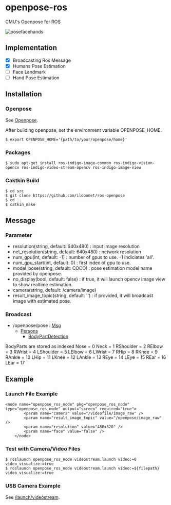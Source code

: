 # openpose-ros
CMU's Openpose for ROS

![posefacehands](pose_face_hands.gif)

## Implementation

- [X] Broadcasting Ros Message
- [X] Humans Pose Estimation
- [ ] Face Landmark
- [ ] Hand Pose Estimation

## Installation

### Openpose

See [Openpose](https://github.com/CMU-Perceptual-Computing-Lab/openpose).

After building openpose, set the environment variable OPENPOSE_HOME.

```
$ export OPENPOSE_HOME='{path/to/your/openpose/home}'
```

### Packages

```
$ sudo apt-get install ros-indigo-image-common ros-indigo-vision-opencv ros-indigo-video-stream-opencv ros-indigo-image-view
```

### Caktkin Build 

```
$ cd src
$ git clone https://github.com/ildoonet/ros-openpose
$ cd ..
$ catkin_make
```

## Message

### Parameter

+ resolution(string, default: 640x480) : input image resolution
+ net_resolution(string, default: 640x480) : network resolution
+ num_gpu(int, default: -1) : number of gpus to use. -1 indiciates 'all'.
+ num_gpu_start(int, default: 0) : first index of gpu to use.
+ model_pose(string, default: COCO) : pose estimation model name provided by openpose.
+ no_display(bool, default: false) : if true, it will launch opencv image view to show realtime estimation.
+ camera(string, default: /camera/image) 
+ result_image_topic(string, default: '') : if provided, it will broadcast image with estimated pose.

### Broadcast

+ /openpose/pose : [Msg](https://github.com/ildoonet/ros-openpose/blob/master/openpose_ros_msgs/msg/Persons.msg)
   + [Persons](https://github.com/ildoonet/ros-openpose/blob/master/openpose_ros_msgs/msg/PersonDetection.msg)
     + [BodyPartDetection](https://github.com/ildoonet/ros-openpose/blob/master/openpose_ros_msgs/msg/PersonDetection.msg) 

BodyParts are stored as indexed 
    Nose = 0
    Neck = 1
    RShoulder = 2
    RElbow = 3
    RWrist = 4
    LShoulder = 5
    LElbow = 6
    LWrist = 7
    RHip = 8
    RKnee = 9
    RAnkle = 10
    LHip = 11
    LKnee = 12
    LAnkle = 13
    REye = 14
    LEye = 15
    REar = 16
    LEar = 17
    
## Example

### Launch File Example

```
<node name="openpose_ros_node" pkg="openpose_ros_node" type="openpose_ros_node" output="screen" required="true">
        <param name="camera" value="/videofile/image_raw" />
        <param name="result_image_topic" value="/openpose/image_raw" />
        <param name="resolution" value="480x320" />
        <param name="face" value="false" />
    </node>
```


### Test with Camera/Video Files

```
$ roslaunch openpose_ros_node videostream.launch video:=0 video_visualize:=true
$ roslaunch openpose_ros_node videostream.launch video:=${filepath} video_visualize:=true
```

### USB Camera Example

See [/launch/videostream](https://github.com/ildoonet/ros-openpose/blob/master/openpose_ros_node/launch/videostream.launch).
